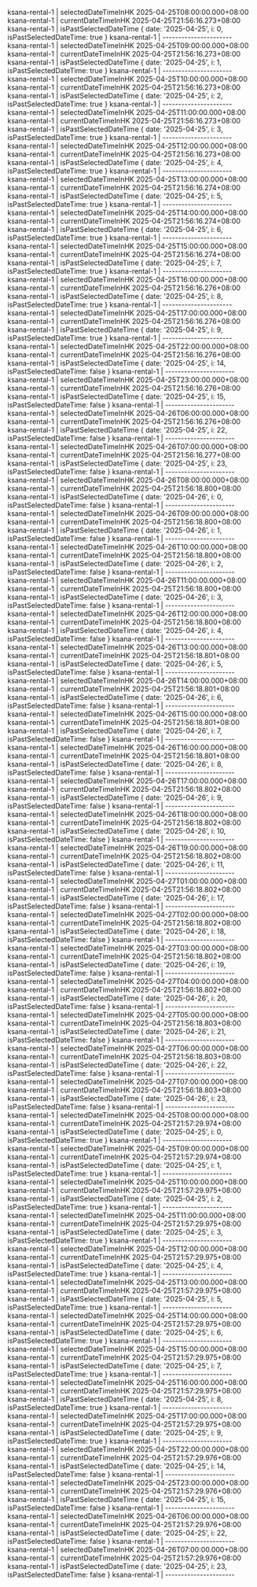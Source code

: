 ksana-rental-1 | selectedDateTimeInHK 2025-04-25T08:00:00.000+08:00
ksana-rental-1 | currentDateTimeInHK 2025-04-25T21:56:16.273+08:00
ksana-rental-1 | isPastSelectedDateTime { date: '2025-04-25', i: 0, isPastSelectedDateTime: true }
ksana-rental-1 | ----------------------
ksana-rental-1 | selectedDateTimeInHK 2025-04-25T09:00:00.000+08:00
ksana-rental-1 | currentDateTimeInHK 2025-04-25T21:56:16.273+08:00
ksana-rental-1 | isPastSelectedDateTime { date: '2025-04-25', i: 1, isPastSelectedDateTime: true }
ksana-rental-1 | ----------------------
ksana-rental-1 | selectedDateTimeInHK 2025-04-25T10:00:00.000+08:00
ksana-rental-1 | currentDateTimeInHK 2025-04-25T21:56:16.273+08:00
ksana-rental-1 | isPastSelectedDateTime { date: '2025-04-25', i: 2, isPastSelectedDateTime: true }
ksana-rental-1 | ----------------------
ksana-rental-1 | selectedDateTimeInHK 2025-04-25T11:00:00.000+08:00
ksana-rental-1 | currentDateTimeInHK 2025-04-25T21:56:16.273+08:00
ksana-rental-1 | isPastSelectedDateTime { date: '2025-04-25', i: 3, isPastSelectedDateTime: true }
ksana-rental-1 | ----------------------
ksana-rental-1 | selectedDateTimeInHK 2025-04-25T12:00:00.000+08:00
ksana-rental-1 | currentDateTimeInHK 2025-04-25T21:56:16.273+08:00
ksana-rental-1 | isPastSelectedDateTime { date: '2025-04-25', i: 4, isPastSelectedDateTime: true }
ksana-rental-1 | ----------------------
ksana-rental-1 | selectedDateTimeInHK 2025-04-25T13:00:00.000+08:00
ksana-rental-1 | currentDateTimeInHK 2025-04-25T21:56:16.274+08:00
ksana-rental-1 | isPastSelectedDateTime { date: '2025-04-25', i: 5, isPastSelectedDateTime: true }
ksana-rental-1 | ----------------------
ksana-rental-1 | selectedDateTimeInHK 2025-04-25T14:00:00.000+08:00
ksana-rental-1 | currentDateTimeInHK 2025-04-25T21:56:16.274+08:00
ksana-rental-1 | isPastSelectedDateTime { date: '2025-04-25', i: 6, isPastSelectedDateTime: true }
ksana-rental-1 | ----------------------
ksana-rental-1 | selectedDateTimeInHK 2025-04-25T15:00:00.000+08:00
ksana-rental-1 | currentDateTimeInHK 2025-04-25T21:56:16.274+08:00
ksana-rental-1 | isPastSelectedDateTime { date: '2025-04-25', i: 7, isPastSelectedDateTime: true }
ksana-rental-1 | ----------------------
ksana-rental-1 | selectedDateTimeInHK 2025-04-25T16:00:00.000+08:00
ksana-rental-1 | currentDateTimeInHK 2025-04-25T21:56:16.276+08:00
ksana-rental-1 | isPastSelectedDateTime { date: '2025-04-25', i: 8, isPastSelectedDateTime: true }
ksana-rental-1 | ----------------------
ksana-rental-1 | selectedDateTimeInHK 2025-04-25T17:00:00.000+08:00
ksana-rental-1 | currentDateTimeInHK 2025-04-25T21:56:16.276+08:00
ksana-rental-1 | isPastSelectedDateTime { date: '2025-04-25', i: 9, isPastSelectedDateTime: true }
ksana-rental-1 | ----------------------
ksana-rental-1 | selectedDateTimeInHK 2025-04-25T22:00:00.000+08:00
ksana-rental-1 | currentDateTimeInHK 2025-04-25T21:56:16.276+08:00
ksana-rental-1 | isPastSelectedDateTime { date: '2025-04-25', i: 14, isPastSelectedDateTime: false }
ksana-rental-1 | ----------------------
ksana-rental-1 | selectedDateTimeInHK 2025-04-25T23:00:00.000+08:00
ksana-rental-1 | currentDateTimeInHK 2025-04-25T21:56:16.276+08:00
ksana-rental-1 | isPastSelectedDateTime { date: '2025-04-25', i: 15, isPastSelectedDateTime: false }
ksana-rental-1 | ----------------------
ksana-rental-1 | selectedDateTimeInHK 2025-04-26T06:00:00.000+08:00
ksana-rental-1 | currentDateTimeInHK 2025-04-25T21:56:16.276+08:00
ksana-rental-1 | isPastSelectedDateTime { date: '2025-04-25', i: 22, isPastSelectedDateTime: false }
ksana-rental-1 | ----------------------
ksana-rental-1 | selectedDateTimeInHK 2025-04-26T07:00:00.000+08:00
ksana-rental-1 | currentDateTimeInHK 2025-04-25T21:56:16.277+08:00
ksana-rental-1 | isPastSelectedDateTime { date: '2025-04-25', i: 23, isPastSelectedDateTime: false }
ksana-rental-1 | ----------------------
ksana-rental-1 | selectedDateTimeInHK 2025-04-26T08:00:00.000+08:00
ksana-rental-1 | currentDateTimeInHK 2025-04-25T21:56:18.800+08:00
ksana-rental-1 | isPastSelectedDateTime { date: '2025-04-26', i: 0, isPastSelectedDateTime: false }
ksana-rental-1 | ----------------------
ksana-rental-1 | selectedDateTimeInHK 2025-04-26T09:00:00.000+08:00
ksana-rental-1 | currentDateTimeInHK 2025-04-25T21:56:18.800+08:00
ksana-rental-1 | isPastSelectedDateTime { date: '2025-04-26', i: 1, isPastSelectedDateTime: false }
ksana-rental-1 | ----------------------
ksana-rental-1 | selectedDateTimeInHK 2025-04-26T10:00:00.000+08:00
ksana-rental-1 | currentDateTimeInHK 2025-04-25T21:56:18.800+08:00
ksana-rental-1 | isPastSelectedDateTime { date: '2025-04-26', i: 2, isPastSelectedDateTime: false }
ksana-rental-1 | ----------------------
ksana-rental-1 | selectedDateTimeInHK 2025-04-26T11:00:00.000+08:00
ksana-rental-1 | currentDateTimeInHK 2025-04-25T21:56:18.800+08:00
ksana-rental-1 | isPastSelectedDateTime { date: '2025-04-26', i: 3, isPastSelectedDateTime: false }
ksana-rental-1 | ----------------------
ksana-rental-1 | selectedDateTimeInHK 2025-04-26T12:00:00.000+08:00
ksana-rental-1 | currentDateTimeInHK 2025-04-25T21:56:18.800+08:00
ksana-rental-1 | isPastSelectedDateTime { date: '2025-04-26', i: 4, isPastSelectedDateTime: false }
ksana-rental-1 | ----------------------
ksana-rental-1 | selectedDateTimeInHK 2025-04-26T13:00:00.000+08:00
ksana-rental-1 | currentDateTimeInHK 2025-04-25T21:56:18.801+08:00
ksana-rental-1 | isPastSelectedDateTime { date: '2025-04-26', i: 5, isPastSelectedDateTime: false }
ksana-rental-1 | ----------------------
ksana-rental-1 | selectedDateTimeInHK 2025-04-26T14:00:00.000+08:00
ksana-rental-1 | currentDateTimeInHK 2025-04-25T21:56:18.801+08:00
ksana-rental-1 | isPastSelectedDateTime { date: '2025-04-26', i: 6, isPastSelectedDateTime: false }
ksana-rental-1 | ----------------------
ksana-rental-1 | selectedDateTimeInHK 2025-04-26T15:00:00.000+08:00
ksana-rental-1 | currentDateTimeInHK 2025-04-25T21:56:18.801+08:00
ksana-rental-1 | isPastSelectedDateTime { date: '2025-04-26', i: 7, isPastSelectedDateTime: false }
ksana-rental-1 | ----------------------
ksana-rental-1 | selectedDateTimeInHK 2025-04-26T16:00:00.000+08:00
ksana-rental-1 | currentDateTimeInHK 2025-04-25T21:56:18.801+08:00
ksana-rental-1 | isPastSelectedDateTime { date: '2025-04-26', i: 8, isPastSelectedDateTime: false }
ksana-rental-1 | ----------------------
ksana-rental-1 | selectedDateTimeInHK 2025-04-26T17:00:00.000+08:00
ksana-rental-1 | currentDateTimeInHK 2025-04-25T21:56:18.802+08:00
ksana-rental-1 | isPastSelectedDateTime { date: '2025-04-26', i: 9, isPastSelectedDateTime: false }
ksana-rental-1 | ----------------------
ksana-rental-1 | selectedDateTimeInHK 2025-04-26T18:00:00.000+08:00
ksana-rental-1 | currentDateTimeInHK 2025-04-25T21:56:18.802+08:00
ksana-rental-1 | isPastSelectedDateTime { date: '2025-04-26', i: 10, isPastSelectedDateTime: false }
ksana-rental-1 | ----------------------
ksana-rental-1 | selectedDateTimeInHK 2025-04-26T19:00:00.000+08:00
ksana-rental-1 | currentDateTimeInHK 2025-04-25T21:56:18.802+08:00
ksana-rental-1 | isPastSelectedDateTime { date: '2025-04-26', i: 11, isPastSelectedDateTime: false }
ksana-rental-1 | ----------------------
ksana-rental-1 | selectedDateTimeInHK 2025-04-27T01:00:00.000+08:00
ksana-rental-1 | currentDateTimeInHK 2025-04-25T21:56:18.802+08:00
ksana-rental-1 | isPastSelectedDateTime { date: '2025-04-26', i: 17, isPastSelectedDateTime: false }
ksana-rental-1 | ----------------------
ksana-rental-1 | selectedDateTimeInHK 2025-04-27T02:00:00.000+08:00
ksana-rental-1 | currentDateTimeInHK 2025-04-25T21:56:18.802+08:00
ksana-rental-1 | isPastSelectedDateTime { date: '2025-04-26', i: 18, isPastSelectedDateTime: false }
ksana-rental-1 | ----------------------
ksana-rental-1 | selectedDateTimeInHK 2025-04-27T03:00:00.000+08:00
ksana-rental-1 | currentDateTimeInHK 2025-04-25T21:56:18.802+08:00
ksana-rental-1 | isPastSelectedDateTime { date: '2025-04-26', i: 19, isPastSelectedDateTime: false }
ksana-rental-1 | ----------------------
ksana-rental-1 | selectedDateTimeInHK 2025-04-27T04:00:00.000+08:00
ksana-rental-1 | currentDateTimeInHK 2025-04-25T21:56:18.802+08:00
ksana-rental-1 | isPastSelectedDateTime { date: '2025-04-26', i: 20, isPastSelectedDateTime: false }
ksana-rental-1 | ----------------------
ksana-rental-1 | selectedDateTimeInHK 2025-04-27T05:00:00.000+08:00
ksana-rental-1 | currentDateTimeInHK 2025-04-25T21:56:18.803+08:00
ksana-rental-1 | isPastSelectedDateTime { date: '2025-04-26', i: 21, isPastSelectedDateTime: false }
ksana-rental-1 | ----------------------
ksana-rental-1 | selectedDateTimeInHK 2025-04-27T06:00:00.000+08:00
ksana-rental-1 | currentDateTimeInHK 2025-04-25T21:56:18.803+08:00
ksana-rental-1 | isPastSelectedDateTime { date: '2025-04-26', i: 22, isPastSelectedDateTime: false }
ksana-rental-1 | ----------------------
ksana-rental-1 | selectedDateTimeInHK 2025-04-27T07:00:00.000+08:00
ksana-rental-1 | currentDateTimeInHK 2025-04-25T21:56:18.803+08:00
ksana-rental-1 | isPastSelectedDateTime { date: '2025-04-26', i: 23, isPastSelectedDateTime: false }
ksana-rental-1 | ----------------------
ksana-rental-1 | selectedDateTimeInHK 2025-04-25T08:00:00.000+08:00
ksana-rental-1 | currentDateTimeInHK 2025-04-25T21:57:29.974+08:00
ksana-rental-1 | isPastSelectedDateTime { date: '2025-04-25', i: 0, isPastSelectedDateTime: true }
ksana-rental-1 | ----------------------
ksana-rental-1 | selectedDateTimeInHK 2025-04-25T09:00:00.000+08:00
ksana-rental-1 | currentDateTimeInHK 2025-04-25T21:57:29.974+08:00
ksana-rental-1 | isPastSelectedDateTime { date: '2025-04-25', i: 1, isPastSelectedDateTime: true }
ksana-rental-1 | ----------------------
ksana-rental-1 | selectedDateTimeInHK 2025-04-25T10:00:00.000+08:00
ksana-rental-1 | currentDateTimeInHK 2025-04-25T21:57:29.975+08:00
ksana-rental-1 | isPastSelectedDateTime { date: '2025-04-25', i: 2, isPastSelectedDateTime: true }
ksana-rental-1 | ----------------------
ksana-rental-1 | selectedDateTimeInHK 2025-04-25T11:00:00.000+08:00
ksana-rental-1 | currentDateTimeInHK 2025-04-25T21:57:29.975+08:00
ksana-rental-1 | isPastSelectedDateTime { date: '2025-04-25', i: 3, isPastSelectedDateTime: true }
ksana-rental-1 | ----------------------
ksana-rental-1 | selectedDateTimeInHK 2025-04-25T12:00:00.000+08:00
ksana-rental-1 | currentDateTimeInHK 2025-04-25T21:57:29.975+08:00
ksana-rental-1 | isPastSelectedDateTime { date: '2025-04-25', i: 4, isPastSelectedDateTime: true }
ksana-rental-1 | ----------------------
ksana-rental-1 | selectedDateTimeInHK 2025-04-25T13:00:00.000+08:00
ksana-rental-1 | currentDateTimeInHK 2025-04-25T21:57:29.975+08:00
ksana-rental-1 | isPastSelectedDateTime { date: '2025-04-25', i: 5, isPastSelectedDateTime: true }
ksana-rental-1 | ----------------------
ksana-rental-1 | selectedDateTimeInHK 2025-04-25T14:00:00.000+08:00
ksana-rental-1 | currentDateTimeInHK 2025-04-25T21:57:29.975+08:00
ksana-rental-1 | isPastSelectedDateTime { date: '2025-04-25', i: 6, isPastSelectedDateTime: true }
ksana-rental-1 | ----------------------
ksana-rental-1 | selectedDateTimeInHK 2025-04-25T15:00:00.000+08:00
ksana-rental-1 | currentDateTimeInHK 2025-04-25T21:57:29.975+08:00
ksana-rental-1 | isPastSelectedDateTime { date: '2025-04-25', i: 7, isPastSelectedDateTime: true }
ksana-rental-1 | ----------------------
ksana-rental-1 | selectedDateTimeInHK 2025-04-25T16:00:00.000+08:00
ksana-rental-1 | currentDateTimeInHK 2025-04-25T21:57:29.975+08:00
ksana-rental-1 | isPastSelectedDateTime { date: '2025-04-25', i: 8, isPastSelectedDateTime: true }
ksana-rental-1 | ----------------------
ksana-rental-1 | selectedDateTimeInHK 2025-04-25T17:00:00.000+08:00
ksana-rental-1 | currentDateTimeInHK 2025-04-25T21:57:29.975+08:00
ksana-rental-1 | isPastSelectedDateTime { date: '2025-04-25', i: 9, isPastSelectedDateTime: true }
ksana-rental-1 | ----------------------
ksana-rental-1 | selectedDateTimeInHK 2025-04-25T22:00:00.000+08:00
ksana-rental-1 | currentDateTimeInHK 2025-04-25T21:57:29.976+08:00
ksana-rental-1 | isPastSelectedDateTime { date: '2025-04-25', i: 14, isPastSelectedDateTime: false }
ksana-rental-1 | ----------------------
ksana-rental-1 | selectedDateTimeInHK 2025-04-25T23:00:00.000+08:00
ksana-rental-1 | currentDateTimeInHK 2025-04-25T21:57:29.976+08:00
ksana-rental-1 | isPastSelectedDateTime { date: '2025-04-25', i: 15, isPastSelectedDateTime: false }
ksana-rental-1 | ----------------------
ksana-rental-1 | selectedDateTimeInHK 2025-04-26T06:00:00.000+08:00
ksana-rental-1 | currentDateTimeInHK 2025-04-25T21:57:29.976+08:00
ksana-rental-1 | isPastSelectedDateTime { date: '2025-04-25', i: 22, isPastSelectedDateTime: false }
ksana-rental-1 | ----------------------
ksana-rental-1 | selectedDateTimeInHK 2025-04-26T07:00:00.000+08:00
ksana-rental-1 | currentDateTimeInHK 2025-04-25T21:57:29.976+08:00
ksana-rental-1 | isPastSelectedDateTime { date: '2025-04-25', i: 23, isPastSelectedDateTime: false }
ksana-rental-1 | ----------------------
